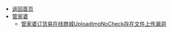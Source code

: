 - [返回首页](/)
- [管家婆](管家婆/)
  - [管家婆订货易在线商城UploadImgNoCheck存在文件上传漏洞](管家婆/管家婆订货易在线商城UploadImgNoCheck存在文件上传漏洞.md)
